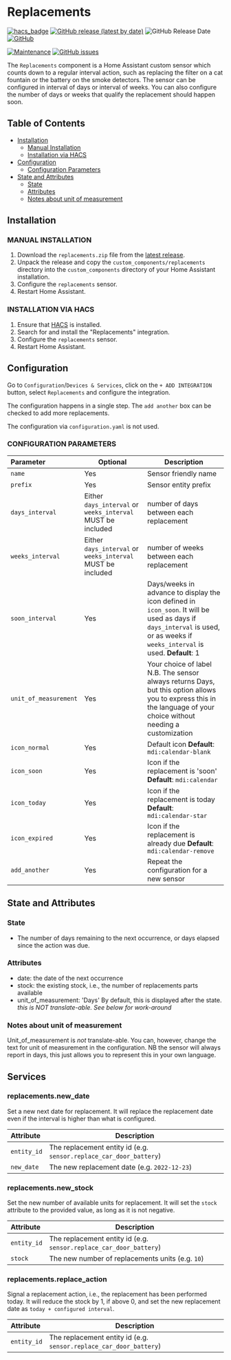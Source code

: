 # Replacements

[![hacs_badge](https://img.shields.io/badge/HACS-Default-orange.svg)](https://github.com/custom-components/hacs)
[![GitHub release (latest by date)](https://img.shields.io/github/v/release/carlosposse/Replacements)](https://github.com/carlosposse/Replacements/releases)
![GitHub Release Date](https://img.shields.io/github/release-date/carlosposse/Replacements)
[![GitHub](https://img.shields.io/github/license/carlosposse/Replacements)](LICENSE)

[![Maintenance](https://img.shields.io/badge/Maintained%3F-Yes-brightgreen.svg)](https://github.com/carlosposse/Replacements/graphs/commit-activity)
[![GitHub issues](https://img.shields.io/github/issues/carlosposse/Replacements)](https://github.com/carlosposse/Replacements/issues)

The `Replacements` component is a Home Assistant custom sensor which counts down to a regular interval action, such as replacing the filter on a cat fountain or the battery on the smoke detectors. The sensor can be configured in interval of days or interval of weeks. You can also configure the number of days or weeks that qualify the replacement should happen soon.

## Table of Contents

* [Installation](#installation)
  * [Manual Installation](#manual-installation)
  * [Installation via HACS](#installation-via-hacs)
* [Configuration](#configuration)
  * [Configuration Parameters](#configuration-parameters)
* [State and Attributes](#state-and-attributes)
  * [State](#state)
  * [Attributes](#attributes)
  * [Notes about unit of measurement](#notes-about-unit-of-measurement)

## Installation

### MANUAL INSTALLATION

1. Download the `replacements.zip` file from the
   [latest release](https://github.com/carlosposse/Replacements/releases/latest).
2. Unpack the release and copy the `custom_components/replacements` directory
   into the `custom_components` directory of your Home Assistant
   installation.
3. Configure the `replacements` sensor.
4. Restart Home Assistant.

### INSTALLATION VIA HACS

1. Ensure that [HACS](https://custom-components.github.io/hacs/) is installed.
2. Search for and install the "Replacements" integration.
3. Configure the `replacements` sensor.
4. Restart Home Assistant.


## Configuration

Go to `Configuration`/`Devices & Services`, click on the `+ ADD INTEGRATION` button, select `Replacements` and configure the integration.

The configuration happens in a single step. The `add another` box can be checked to add more replacements.

The configuration via `configuration.yaml` is not used.


### CONFIGURATION PARAMETERS

|Parameter |Optional|Description
|:----------|----------|------------
| `name` | Yes | Sensor friendly name
| `prefix` | Yes | Sensor entity prefix
| `days_interval` | Either `days_interval` or `weeks_interval` MUST be included | number of days between each replacement
| `weeks_interval` | Either `days_interval` or `weeks_interval` MUST be included | number of weeks between each replacement
| `soon_interval` | Yes | Days/weeks in advance to display the icon defined in `icon_soon`. It will be used as days if `days_interval` is used, or as weeks if `weeks_interval` is used. **Default**: 1
| `unit_of_measurement` | Yes | Your choice of label N.B. The sensor always returns Days, but this option allows you to express this in the language of your choice without needing a customization
| `icon_normal` | Yes | Default icon **Default**:  `mdi:calendar-blank`
| `icon_soon` | Yes | Icon if the replacement is 'soon' **Default**: `mdi:calendar`
| `icon_today` | Yes | Icon if the replacement is today **Default**: `mdi:calendar-star`
| `icon_expired` | Yes | Icon if the replacement is already due **Default**: `mdi:calendar-remove`
| `add_another` | Yes | Repeat the configuration for a new sensor

## State and Attributes

### State

* The number of days remaining to the next occurrence, or days elapsed since the action was due.

### Attributes

* date: the date of the next occurrence
* stock: the existing stock, i.e., the number of replacements parts available
* unit_of_measurement: 'Days' By default, this is displayed after the state. _this is NOT translate-able.  See below for work-around_

### Notes about unit of measurement

Unit_of_measurement is *not* translate-able.
You can, however, change the text for unit of measurement in the configuration.  NB the sensor will always report in days, this just allows you to represent this in your own language.

## Services

### replacements.new_date

Set a new next date for replacement. It will replace the replacement date even if the interval is higher than what is configured.

| Attribute | Description
|:----------|------------
| `entity_id` | The replacement entity id (e.g. `sensor.replace_car_door_battery`)
| `new_date` | The new replacement date (e.g. `2022-12-23`)


### replacements.new_stock

Set the new number of available units for replacement. It will set the `stock` attribute to the provided value, as long as it is not negative.

| Attribute | Description
|:----------|------------
| `entity_id` | The replacement entity id (e.g. `sensor.replace_car_door_battery`)
| `stock` | The new number of replacements units (e.g. `10`)

### replacements.replace_action

Signal a replacement action, i.e., the replacement has been performed today. It will reduce the stock by 1, if above 0, and set the new replacement date as `today + configured interval`.

| Attribute | Description
|:----------|------------
| `entity_id` | The replacement entity id (e.g. `sensor.replace_car_door_battery`)
